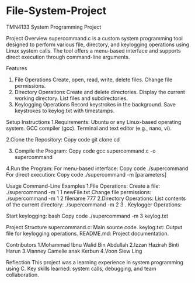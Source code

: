 # File-System-Project
TMN4133 System Programming Project

Project Overview
supercommand.c is a custom system programming tool designed to perform various file, directory, and keylogging operations using Linux system calls. The tool offers a menu-based interface and supports direct execution through command-line arguments.

Features
1. File Operations
Create, open, read, write, delete files.
Change file permissions.
2. Directory Operations
Create and delete directories.
Display the current working directory.
List files and subdirectories.
3. Keylogging Operations
Record keystrokes in the background.
Save keystrokes to keylog.txt with timestamps.

Setup Instructions
1.Requirements:
Ubuntu or any Linux-based operating system.
GCC compiler (gcc).
Terminal and text editor (e.g., nano, vi).

2.Clone the Repository:
Copy code
git clone <repository-link>
cd <repository-name>

3. Compile the Program:
Copy code
gcc supercommand.c -o supercommand

4.Run the Program:
For menu-based interface:
Copy code
./supercommand
For direct execution:
Copy code
./supercommand -m <mode> <operation> [parameters]

Usage
Command-Line Examples
1.File Operations:
Create a file:
./supercommand -m 1 1 newFile.txt
Change file permissions:
./supercommand -m 1 2 filename 777
2.Directory Operations:
List contents of the current directory:
./supercommand -m 2 3 .
Keylogger Operations:

Start keylogging:
bash
Copy code
./supercommand -m 3 keylog.txt

Project Structure
supercommand.c: Main source code.
keylog.txt: Output file for keylogging operations.
README.md: Project documentation.

Contributors
1.Mohammad Ibnu Walid Bin Abdullah
2.Izzan Hazirah Binti Harun
3.Vianney Camelie anak Kerbun
4.Voon Siew Ling

Reflection
This project was a learning experience in system programming using C.
Key skills learned: system calls, debugging, and team collaboration.
